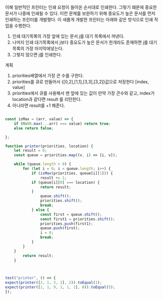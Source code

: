 이해
일반적인 프린터는 인쇄 요청이 들어온 순서대로 인쇄한다. 그렇기 떄문에 중요한 문서가 나중에
인쇄될 수 있다. 이런 문제를 보완하기 위해 중요도가 높은 문서를 먼저 인쇄하는 프린터를 개발했다.
이 새롭게 개발한 프린터는 아래와 같은 방식으로 인쇄 작업을 수행한다.

1. 인쇄 대기목록의 가장 앞에 있는 문서 j를 대기 목록에서 꺼낸다.
2. 나머지 인쇄 대기목록에서 j보다 중요도가 높은 문서가 한개라도 존재하면 j를 대기목록의 가장 마지막에넣는다.
3. 그렇지 않으면 j를 인쇄한다.

  

계획
1. priorities배열에서 가장 큰 수를 구한다.
3. priorities를 큐로 만들어서 {[0,2],[1,1],[3,3],[3,2]}값으로 저장한다 [index, value]
2. priorities에서 큐를 사용해서 맨 앞에 있는 값이 만약 가장 큰수와 같고, index가 location과 같다면 result 를 리턴한다.
3. 아니라면 result를 +1 해준다.

```ts

const isMax = (arr, value) => {
	if (Math.max(...arr) === value) return true;
	else return false;

};

function printer(priorities, location) {
	let result = 0;
	const queue = priorities.map((v, i) => [i, v]);

	while (queue.length > 0) {
		for (let i = 0; i < queue.length; i++) {
			if (isMax(priorities, queue[i][1])) {
				result += 1;
			if (queue[i][0] === location) {
				return result;
			}
				queue.shift();
				priorities.shift();
				break;
			} else {
				const first = queue.shift();
				const first1 = priorities.shift();
				priorities.push(first1);
				queue.push(first);
				i = 0;
				break;
			}
		}
	}
		return result;
	}

  

test("printer", () => {
expect(printer([2, 1, 3, 2], 2)).toEqual(1);
expect(printer([1, 1, 9, 1, 1, 1], 0)).toEqual(5);
});
```